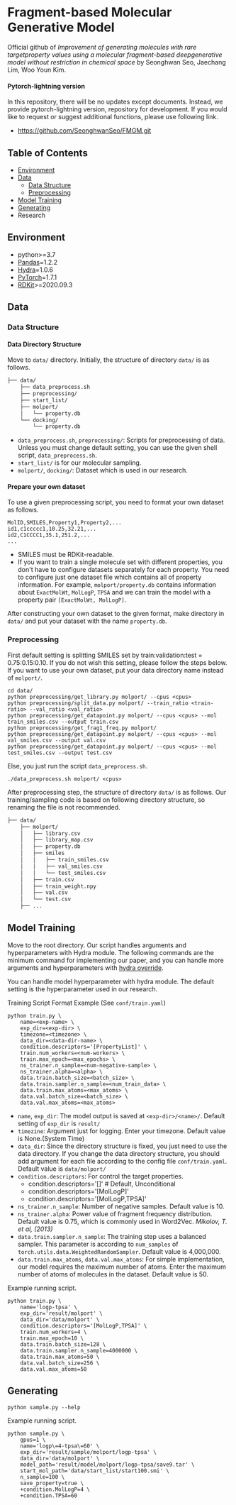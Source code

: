 # Fragment-based Molecular Generative Model

Official github of *Improvement of generating molecules with rare targetproperty values using a molecular fragment-based deepgenerative model without restriction in chemical space* by Seonghwan Seo, Jaechang Lim, Woo Youn Kim.

#### Pytorch-lightning version
In this repository, there will be no updates except documents. Instead, we provide pytorch-lightning version, repository for development. If you would like to request or suggest additional functions, please use following link.
- https://github.com/SeonghwanSeo/FMGM.git

## Table of Contents

- [Environment](#environment)
- [Data](#data)
  - [Data Structure](#data-structure)
  - [Preprocessing](#preprocessing)
- [Model Training](#model-training)
- [Generating](#generate)
- Research

## Environment

- python>=3.7
- [Pandas](https://pandas.pydata.org/)=1.2.2
- [Hydra](https://hydra.cc/)=1.0.6
- [PyTorch]((https://pytorch.org/))=1.7.1
- [RDKit](https://www.rdkit.org/docs/Install.html)>=2020.09.3

## Data

### Data Structure

#### Data Directory Structure

Move to `data/` directory. Initially, the structure of directory `data/` is as follows.

```bash
├── data/
    ├── data_preprocess.sh
    ├── preprocessing/
    ├── start_list/
    ├── molport/
    │   └── property.db
    └── docking/
        └── property.db
```

- `data_preprocess.sh`, `preprocessing/`: Scripts for preprocessing of data. Unless you must change default setting, you can use the given shell script, `data_preprocess.sh`.
- `start_list/` is for our molecular sampling.
- `molport/`, `docking/`: Dataset which is used in our research.

#### Prepare your own dataset

To use a given preprocessing script, you need to format your own dataset as follows.

```
MolID,SMILES,Property1,Property2,...
id1,c1ccccc1,10.25,32.21,...
id2,C1CCCC1,35.1,251.2,...
...
```

- SMILES must be RDKit-readable.
- If you want to train a single molecule set with different properties, you don't have to configure datasets separately for each property. You need to configure just one dataset file which contains all of property information. For example, `molport/property.db` contains information about `ExactMolWt`, `MolLogP`, `TPSA` and we can train the model with a property pair `[ExactMolWt, MolLogP]`.

After constructing your own dataset to the given format, make directory in `data/` and put your dataset with the name `property.db`.

### Preprocessing

First default setting is splitting SMILES set by train:validation:test = 0.75:0.15:0.10. If you do not wish this setting, please follow the steps below. If you want to use your own dataset, put your data directory name instead of `molport/`.

```shell
cd data/
python preprocessing/get_library.py molport/ --cpus <cpus>
python preprocessing/split_data.py molport/ --train_ratio <train-ratio> --val_ratio <val_ratio>
python preprocessing/get_datapoint.py molport/ --cpus <cpus> --mol train_smiles.csv --output train.csv
python preprocessing/get_frag1_freq.py molport/
python preprocessing/get_datapoint.py molport/ --cpus <cpus> --mol val_smiles.csv --output val.csv
python preprocessing/get_datapoint.py molport/ --cpus <cpus> --mol test_smiles.csv --output test.csv
```

Else, you just run the script `data_preprocess.sh`.

```shell
./data_preprocess.sh molport/ <cpus>
```

After preprocessing step, the structure of directory `data/` is as follows. Our training/sampling code is based on following directory structure, so renaming the file is not recommended.

```bash
├── data/
    ├── molport/
    │   ├── library.csv
    │   ├── library_map.csv
    │   ├── property.db
    │   ├── smiles
    │   │   ├── train_smiles.csv
    │   │   ├── val_smiles.csv
    │   │   └── test_smiles.csv
    │   ├── train.csv
    │   ├── train_weight.npy
    │   ├── val.csv
    │   └── test.csv
    ├── ...
```



## Model Training

Move to the root directory. Our script handles arguments and hyperparameters with Hydra module. The following commands are the minimum command for implementing our paper, and you can handle more arguments and hyperparameters with [hydra override](https://hydra.cc/docs/intro#basic-example).

You can handle model hyperparameter with hydra module. The default setting is the hyperparameter used in our research.

Training Script Format Example (See `conf/train.yaml`)

```shell
python train.py \
    name=<exp-name> \
    exp_dir=<exp-dir> \
    timezone=<timezone> \
    data_dir=<data-dir-name> \
    condition.descriptors='[PropertyList]' \
    train.num_workers=<num-workers> \
    train.max_epoch=<max_epochs> \
    ns_trainer.n_sample=<num-negative-sample> \
    ns_trainer.alpha=<alpha> \
    data.train.batch_size=<batch_size> \
    data.train.sampler.n_sample=<num_train_data> \
    data.train.max_atoms=<max_atoms> \
    data.val.batch_size=<batch_size> \
    data.val.max_atoms=<max_atoms>
```

- `name`, `exp_dir`: The model output is saved at `<exp-dir>/<name>/`. Default setting of `exp_dir` is `result/`
- `timezine`: Argument just for logging. Enter your timezone. Default value is None.(System Time)
- `data_dir`: Since the directory structure is fixed, you just need to use the data directory. If you change the data directory structure, you should add argument for each file according to the config file `conf/train.yaml`. Default value is `data/molport/`
- `condition.descriptors`: For control the target properties.
  - condition.descriptors='[]'          # Default, Unconditional
  - condition.descriptors='[MolLogP]'
  - condition.descriptors='[MolLogP,TPSA]'
- `ns_trainer.n_sample`: Number of negative samples. Default value is 10.
- `ns_trainer.alpha`: Power value of fragment frequency distribution. Default value is 0.75, which is commonly used in Word2Vec. *Mikolov, T. et al, (2013)*
- `data.train.sampler.n_sample`: The training step uses a balanced sampler. This parameter is according to `num_samples` of  `torch.utils.data.WeightedRandomSampler`. Default value is 4,000,000.
- `data.train.max_atoms`, `data.val.max_atoms`: For simple implementation, our model requires the maximum number of atoms. Enter the maximum number of atoms of molecules in the dataset. Default value is 50.

Example running script.

```shell
python train.py \
    name='logp-tpsa' \
    exp_dir='result/molport' \
    data_dir='data/molport' \
    condition.descriptors='[MolLogP,TPSA]' \
    train.num_workers=4 \
    train.max_epoch=10 \
    data.train.batch_size=128 \
    data.train.sampler.n_sample=4000000 \
    data.train.max_atoms=50 \
    data.val.batch_size=256 \
    data.val.max_atoms=50
```


## Generating

```shell
python sample.py --help
```

Example running script.

```shell
python sample.py \
    gpus=1 \
    name='logp\=4-tpsa\=60' \
    exp_dir='result/sample/molport/logp-tpsa' \
    data_dir='data/molport' \
    model_path='result/model/molport/logp-tpsa/save9.tar' \
    start_mol_path='data/start_list/start100.smi' \
    n_sample=100 \
    save_property=true \
    +condition.MolLogP=4 \
    +condition.TPSA=60
```


